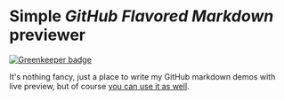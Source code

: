 # Simple *GitHub Flavored Markdown* previewer

[![Greenkeeper badge](https://badges.greenkeeper.io/Loilo/gfm-preview.svg)](https://greenkeeper.io/)

It's nothing fancy, just a place to write my GitHub markdown demos with live preview, but of course [you can use it as well](https://loilo.github.io/gfm-preview/).
